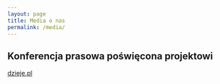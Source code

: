 ```yaml
---
layout: page
title: Media o nas
permalink: /media/
---
```


## Konferencja prasowa poświęcona projektowi
[dzieje.pl](https://dzieje.pl/kultura-i-sztuka/narodowy-instytut-fryderyka-chopina-digitalizuje-swoje-zbiory)


